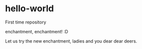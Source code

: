 # hello-world
First time repository

enchantment, enchantment! :D

Let us try the new enchantment, ladies and you dear dear deers. 
